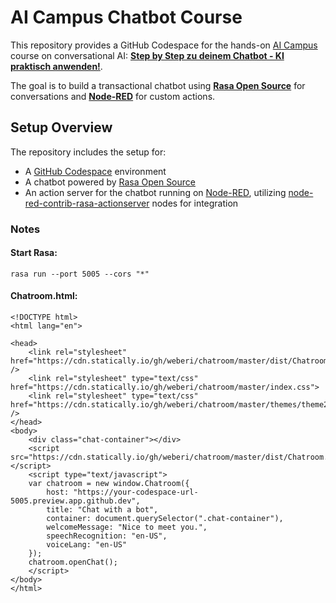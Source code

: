 # AI Campus Chatbot Course

This repository provides a GitHub Codespace for the hands-on [AI Campus](https://www.ai-campus.org/) course on conversational AI: **[Step by Step zu deinem Chatbot - KI praktisch anwenden!](https://ki-campus.org/courses/conversational-ai)**.



The goal is to build a transactional chatbot using **[Rasa Open Source](https://rasa.com/docs/rasa/)** for conversations and **[Node-RED](https://nodered.org)** for custom actions.

## Setup Overview

The repository includes the setup for:

- A [GitHub Codespace](https://github.com/features/codespaces) environment
- A chatbot powered by [Rasa Open Source](https://rasa.com/docs/rasa/)
- An action server for the chatbot running on  [Node-RED](https://nodered.org), utilizing [node-red-contrib-rasa-actionserver](https://github.com/weberi/node-red-contrib-rasa-actionserver) nodes for integration

### Notes

#### Start Rasa:

   ```rasa run --port 5005 --cors "*"```

#### Chatroom.html:

```
<!DOCTYPE html>
<html lang="en">

<head>
    <link rel="stylesheet" href="https://cdn.statically.io/gh/weberi/chatroom/master/dist/Chatroom.css" />
    <link rel="stylesheet" type="text/css" href="https://cdn.statically.io/gh/weberi/chatroom/master/index.css">
    <link rel="stylesheet" type="text/css" href="https://cdn.statically.io/gh/weberi/chatroom/master/themes/theme2.css" />
</head>
<body>
    <div class="chat-container"></div>
    <script src="https://cdn.statically.io/gh/weberi/chatroom/master/dist/Chatroom.js"></script>
    <script type="text/javascript">
    var chatroom = new window.Chatroom({
        host: "https://your-codespace-url-5005.preview.app.github.dev",   
        title: "Chat with a bot",
        container: document.querySelector(".chat-container"),
        welcomeMessage: "Nice to meet you.",
        speechRecognition: "en-US",
        voiceLang: "en-US"
    });
    chatroom.openChat();
    </script>
</body>
</html>
```